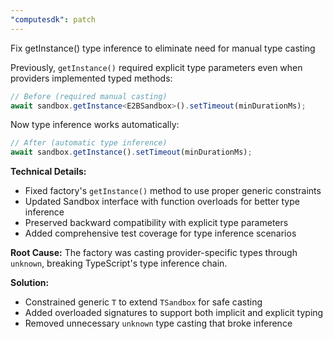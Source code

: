 ```yaml
---
"computesdk": patch
---
```


Fix getInstance() type inference to eliminate need for manual type casting

Previously, `getInstance()` required explicit type parameters even when providers implemented typed methods:

```typescript
// Before (required manual casting)
await sandbox.getInstance<E2BSandbox>().setTimeout(minDurationMs);
```

Now type inference works automatically:

```typescript  
// After (automatic type inference)
await sandbox.getInstance().setTimeout(minDurationMs);
```

**Technical Details:**
- Fixed factory's `getInstance()` method to use proper generic constraints
- Updated Sandbox interface with function overloads for better type inference  
- Preserved backward compatibility with explicit type parameters
- Added comprehensive test coverage for type inference scenarios

**Root Cause:** 
The factory was casting provider-specific types through `unknown`, breaking TypeScript's type inference chain.

**Solution:**
- Constrained generic `T` to extend `TSandbox` for safe casting
- Added overloaded signatures to support both implicit and explicit typing
- Removed unnecessary `unknown` type casting that broke inference